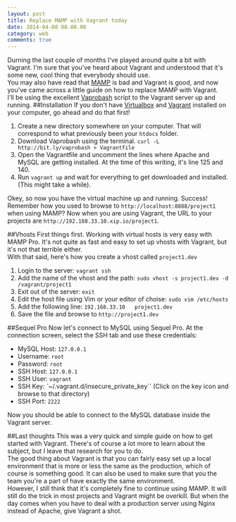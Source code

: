 ```yaml
---
layout: post
title: Replace MAMP with Vagrant today
date: 2014-04-08 08.00.00
category: web
comments: true
---
```


Durning the last couple of months I've played around quite a bit with Vagrant. I'm sure that you've heard about Vagrant and understood that it's some new, cool thing that everybody should use.  
You may also have read that [MAMP](http://www.mamp.info) is bad and Vagrant is good, and now you've came across a little guide on how to replace MAMP with Vagrant.  
I'll be using the excellent [Vaprobash](https://github.com/fideloper/Vaprobash) script to the Vagrant server up and running.
##Installation
If you don't have [Virtualbox](http://www.virtualbox.org/) and [Vagrant](http://www.vagrantup.com/downloads.html) installed on your computer, go ahead and do that first!  

1. Create a new directory somewhere on your computer. That will correspond to what previously been your ``htdocs`` folder.
2. Download Vaprobash using the terminal. ``curl -L http://bit.ly/vaprobash > Vagrantfile``
3. Open the Vagrantfile and uncomment the lines where Apache and MySQL are getting installed. At the time of this writing, it's line 125 and 140.
4. Run ``vagrant up`` and wait for everything to get downloaded and installed. (This might take a while).

Okey, so now you have the virtual machine up and running. Success!  
Remember how you used to browse to ``http://localhost:8888/project1`` when using MAMP? Now when you are using Vagrant, the URL to your projects are ``http://192.168.33.10.xip.io/project1``. 

##Vhosts
First things first. Working with virtual hosts is very easy with MAMP Pro. It's not quite as fast and easy to set up vhosts with Vagrant, but it's not that terrible either.  
With that said, here's how you create a vhost called ``project1.dev`` 

1. Login to the server: ``vagrant ssh``
2. Add the name of the vhost and the path: ``sudo vhost -s project1.dev -d /vagrant/project1``
3. Exit out of the server: ``exit``
4. Edit the host file using Vim or your editor of choise: ``sudo vim /etc/hosts``
5. Add the following line: ``192.168.33.10   project1.dev``
6. Save the file and browse to ``http://project1.dev``

##Sequel Pro
Now let's connect to MySQL using Sequel Pro. At the connection screen, select the SSH tab and use these credentials:

- MySQL Host: ``127.0.0.1``
- Username: ``root``
- Password: ``root``
- SSH Host: ``127.0.0.1``
- SSH User: ``vagrant``
- SSH Key: `~/.vagrant.d/insecure_private_key`` (Click on the key icon and browse to that directory)
- SSH Port: ``2222``

Now you should be able to connect to the MySQL database inside the Vagrant server. 

##Last thoughts
This was a very quick and simple guide on how to get started with Vagrant. There's of course a lot more to learn about the subject, but I leave that research for you to do.  
The good thing about Vagrant is that you can fairly easy set up a local environment that is more or less the same as the production, which of course is something good. It can also be used to make sure that you the team you're a part of have exactly the same environment.  
However, I still think that it's completely fine to continue using MAMP. It will still do the trick in most projects and Vagrant might be overkill. But when the day comes when you have to deal with a production server using Nginx instead of Apache, give Vagrant a shot. 

